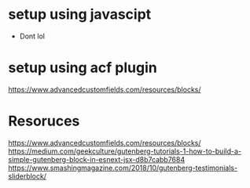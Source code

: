 # setup using javascipt
- Dont lol


# setup using acf plugin
https://www.advancedcustomfields.com/resources/blocks/




# Resoruces
https://www.advancedcustomfields.com/resources/blocks/
https://medium.com/geekculture/gutenberg-tutorials-1-how-to-build-a-simple-gutenberg-block-in-esnext-jsx-d8b7cabb7684
https://www.smashingmagazine.com/2018/10/gutenberg-testimonials-sliderblock/

